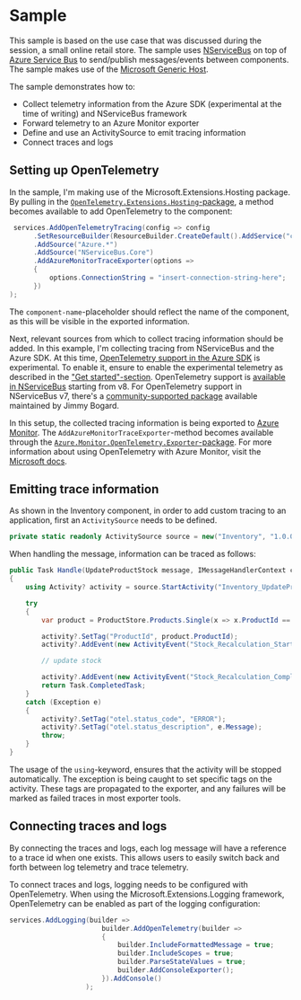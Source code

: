 # Sample

This sample is based on the use case that was discussed during the session, a small online retail store. The sample uses [NServiceBus](https://docs.particular.net/) on top of [Azure Service Bus](https://docs.microsoft.com/en-us/azure/service-bus-messaging/service-bus-messaging-overview) to send/publish messages/events between components. The sample makes use of the [Microsoft Generic Host](https://docs.microsoft.com/en-us/dotnet/core/extensions/generic-host).

The sample demonstrates how to:

- Collect telemetry information from the Azure SDK (experimental at the time of writing) and NServiceBus framework
- Forward telemetry to an Azure Monitor exporter
- Define and use an ActivitySource to emit tracing information
- Connect traces and logs

## Setting up OpenTelemetry

In the sample, I'm making use of the Microsoft.Extensions.Hosting package. By pulling in the [`OpenTelemetry.Extensions.Hosting`-package](https://www.nuget.org/packages/OpenTelemetry.Extensions.Hosting), a method becomes available to add OpenTelemetry to the component:

``` c#
 services.AddOpenTelemetryTracing(config => config
      .SetResourceBuilder(ResourceBuilder.CreateDefault().AddService("component-name"))
      .AddSource("Azure.*")
      .AddSource("NServiceBus.Core")
      .AddAzureMonitorTraceExporter(options =>
      {
          options.ConnectionString = "insert-connection-string-here";
      })
);
```

The `component-name`-placeholder should reflect the name of the component, as this will be visible in the exported information.

Next, relevant sources from which to collect tracing information should be added. In this example, I'm collecting tracing from NServiceBus and the Azure SDK.
At this time, [OpenTelemetry support in the Azure SDK](https://devblogs.microsoft.com/azure-sdk/introducing-experimental-opentelemetry-support-in-the-azure-sdk-for-net/) is experimental. To enable it, ensure to enable the experimental telemetry as described in the ["Get started"-section](https://devblogs.microsoft.com/azure-sdk/introducing-experimental-opentelemetry-support-in-the-azure-sdk-for-net/#get-started).
OpenTelemetry support is [available in NServiceBus](https://docs.particular.net/nservicebus/operations/opentelemetry?version=core_8) starting from v8. For OpenTelemetry support in NServiceBus v7, there's a [community-supported package](https://github.com/jbogard/NServiceBus.Extensions.Diagnostics) available maintained by Jimmy Bogard.

In this setup, the collected tracing information is being exported to [Azure Monitor](https://docs.microsoft.com/en-us/azure/azure-monitor/overview). The `AddAzureMonitorTraceExporter`-method becomes available through the [`Azure.Monitor.OpenTelemetry.Exporter`-package](https://www.nuget.org/packages/Azure.Monitor.OpenTelemetry.Exporter).
For more information about using OpenTelemetry with Azure Monitor, visit the [Microsoft docs](https://docs.microsoft.com/en-us/azure/azure-monitor/app/opentelemetry-overview).

## Emitting trace information

As shown in the Inventory component, in order to add custom tracing to an application, first an `ActivitySource` needs to be defined. 

``` c#
private static readonly ActivitySource source = new("Inventory", "1.0.0");
````

When handling the message, information can be traced as follows:

``` c#
public Task Handle(UpdateProductStock message, IMessageHandlerContext context)
{
    using Activity? activity = source.StartActivity("Inventory_UpdateProductStock");

    try 
    {
        var product = ProductStore.Products.Single(x => x.ProductId == message.ProductId);

        activity?.SetTag("ProductId", product.ProductId);
        activity?.AddEvent(new ActivityEvent("Stock_Recalculation_Starting"));

        // update stock

        activity?.AddEvent(new ActivityEvent("Stock_Recalculation_Completed"));
        return Task.CompletedTask;
    }
    catch (Exception e)
    {
        activity?.SetTag("otel.status_code", "ERROR");
        activity?.SetTag("otel.status_description", e.Message);
        throw;
    }
}
```

The usage of the `using`-keyword, ensures that the activity will be stopped automatically.
The exception is being caught to set specific tags on the activity. These tags are propagated to the exporter, and any failures will be marked as failed traces in most exporter tools. 

## Connecting traces and logs

By connecting the traces and logs, each log message will have a reference to a trace id when one exists. This allows users to easily switch back and forth between log telemetry and trace telemetry.

To connect traces and logs, logging needs to be configured with OpenTelemetry. When using the Microsoft.Extensions.Logging framework, OpenTelemetry can be enabled as part of the logging configuration:

``` c#
services.AddLogging(builder =>
                       builder.AddOpenTelemetry(builder =>
                       {
                           builder.IncludeFormattedMessage = true;
                           builder.IncludeScopes = true;
                           builder.ParseStateValues = true;
                           builder.AddConsoleExporter();
                       }).AddConsole()
                   );
```
